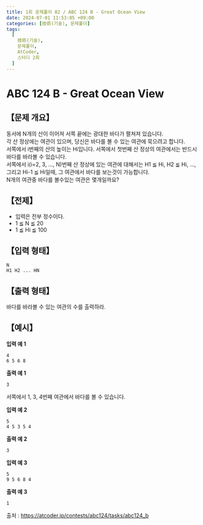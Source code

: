 ```yaml
---
title: 1회 문제풀이 02 / ABC 124 B - Great Ocean View
date: 2024-07-01 11:53:05 +09:00
categories: [技術(기술), 문제풀이]
tags:
  [
    技術(기술),
    문제풀이,
    AtCoder,
    스터디 2회
  ]
---
```

# ABC 124 B - Great Ocean View
## 【문제 개요】
동서에 N개의 산이 이어져 서쪽 끝에는 광대한 바다가 펼쳐져 있습니다.<br>
각 산 정상에는 여관이 있으며, 당신은 바다를 볼 수 있는 여관에 묵으려고 합니다.<br>
서쪽에서 i번째의 산의 높이는 Hi입니다. 서쪽에서 첫번째 산 정상의 여관에서는 반드시 바다를 바라볼 수 있습니다.<br>
서쪽에서 i(i=2, 3, ..., N)번째 산 정상에 있는 여관에 대해서는 H1 ≦ Hi, H2 ≦ Hi, ..., 그리고 Hi-1 ≦ Hi일때, 그 여관에서 바다를 보는것이 가능합니다.<br>
N개의 여관중 바다를 볼수있는 여관은 몇개일까요?

## 【전제】
- 입력은 전부 정수이다.
- 1 ≦ N ≦ 20
- 1 ≦ Hi ≦ 100

## 【입력 형태】
```
N
H1 H2 ... HN
```

## 【출력 형태】
바다를 바라볼 수 있는 여관의 수를 출력하라.

## 【예시】

**입력 예 1**

```
4 
6 5 6 8
```

**출력 예 1**

```
3
```
서쪽에서 1, 3, 4번째 여관에서 바다를 볼 수 있습니다.

**입력 예 2**

```
5 
4 5 3 5 4
```

**출력 예 2**

```
3
```

**입력 예 3**

```
5 
9 5 6 8 4
```

**출력 예 3**

```
1
```

출처 : <a href="https://atcoder.jp/contests/abc124/tasks/abc124_b">https://atcoder.jp/contests/abc124/tasks/abc124_b</a> 